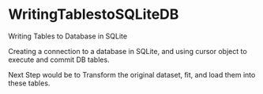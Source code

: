 # WritingTablestoSQLiteDB
Writing Tables to Database in SQLite

Creating a connection to a database in SQLite, and using cursor object to execute and commit DB tables.

Next Step would be to Transform the original dataset, fit, and load them into these tables.
